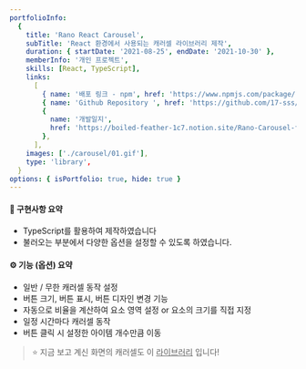 ```yaml
---
portfolioInfo:
  {
    title: 'Rano React Carousel',
    subTitle: 'React 환경에서 사용되는 캐러셀 라이브러리 제작',
    duration: { startDate: '2021-08-25', endDate: '2021-10-30' },
    memberInfo: '개인 프로젝트',
    skills: [React, TypeScript],
    links:
      [
        { name: '배포 링크 - npm', href: 'https://www.npmjs.com/package/rano-react-carousel' },
        { name: 'Github Repository ', href: 'https://github.com/17-sss/rano-carousel' },
        {
          name: '개발일지',
          href: 'https://boiled-feather-1c7.notion.site/Rano-Carousel-f930ab78752e4f78b05c8c86c907622d',
        },
      ],
    images: ['./carousel/01.gif'],
    type: 'library',
  }
options: { isPortfolio: true, hide: true }
---
```


#### 🐣 구현사항 요약

- TypeScript를 활용하여 제작하였습니다
- 불러오는 부분에서 다양한 옵션을 설정할 수 있도록 하였습니다.

#### ⚙️ 기능 (옵션) 요약

- 일반 / 무한 캐러셀 동작 설정
- 버튼 크기, 버튼 표시, 버튼 디자인 변경 기능
- 자동으로 비율을 계산하여 요소 영역 설정 or 요소의 크기를 직접 지정
- 일정 시간마다 캐러셀 동작
- 버튼 클릭 시 설정한 아이템 개수만큼 이동

> ⭐️ 지금 보고 계신 화면의 캐러셀도 이 <u>라이브러리</u> 입니다!
